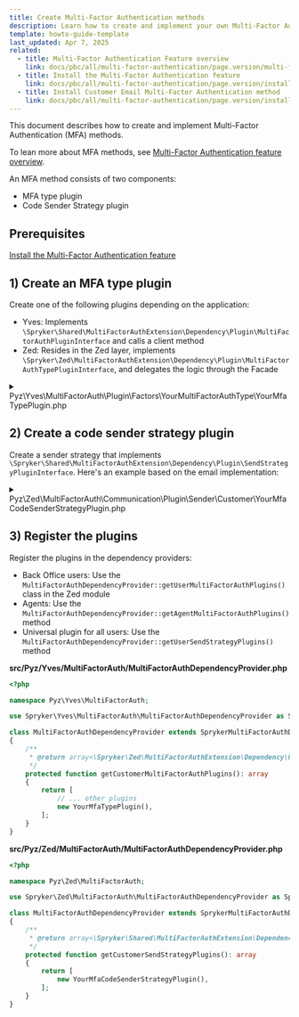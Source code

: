 ```yaml
---
title: Create Multi-Factor Authentication methods
description: Learn how to create and implement your own Multi-Factor Authentication method in Spryker.
template: howto-guide-template
last_updated: Apr 7, 2025
related:
  - title: Multi-Factor Authentication Feature overview
    link: docs/pbc/all/multi-factor-authentication/page.version/multi-factor-authentication.html
  - title: Install the Multi-Factor Authentication feature
    link: docs/pbc/all/multi-factor-authentication/page.version/install-multi-factor-authentication-feature.html
  - title: Install Customer Email Multi-Factor Authentication method
    link: docs/pbc/all/multi-factor-authentication/page.version/install-customer-email-multi-factor-authentication-method.html
---
```


This document describes how to create and implement Multi-Factor Authentication (MFA) methods.

To lean more about MFA methods, see [Multi-Factor Authentication feature overview](/docs/pbc/all/multi-factor-authentication/{{page.version}}/multi-factor-authentication.html).

An MFA method consists of two components:

- MFA type plugin
- Code Sender Strategy plugin

## Prerequisites

[Install the Multi-Factor Authentication feature](/docs/pbc/all/multi-factor-authentication/{{page.version}}/install-multi-factor-authentication-feature.html)

## 1) Create an MFA type plugin
 
Create one of the following plugins depending on the application: 
 
- Yves: Implements `\Spryker\Shared\MultiFactorAuthExtension\Dependency\Plugin\MultiFactorAuthPluginInterface` and calls a client method
- Zed: Resides in the Zed layer, implements `\Spryker\Zed\MultiFactorAuthExtension\Dependency\Plugin\MultiFactorAuthTypePluginInterface`, and delegates the logic through the Facade

<details>
<summary>Pyz\Yves\MultiFactorAuth\Plugin\Factors\YourMultiFactorAuthType\YourMfaTypePlugin.php</summary>

```php
<?php

namespace Pyz\Yves\MultiFactorAuth\Plugin\Factors\YourMultiFactorAuthType;

use Generated\Shared\Transfer\CustomerMultiFactorAuthTypeTransfer;
use Generated\Shared\Transfer\CustomerTransfer;
use Spryker\Yves\Kernel\AbstractPlugin;
use Spryker\Shared\MultiFactorAuthExtension\Dependency\Plugin\MultiFactorAuthPluginInterface;

class YourMfaTypePlugin extends AbstractPlugin implements MultiFactorAuthPluginInterface
{
    /**
     * @var string
     */
    protected const YOUR_MULTI_FACTOR_AUTH_TYPE = 'your-multi-factor-auth-type';
    
    /**
     * {@inheritDoc}
     *
     * @api
     * 
     * @var string
     */
    public function getName(): string
    {
        return static::YOUR_MULTI_FACTOR_AUTH_TYPE;
    }
    
    /**
     * {@inheritDoc}
     *
     * @api
     *
     * @param string $multiFactorAuthMethod
     *
     * @return bool
     */
    public function isApplicable(string $multiFactorAuthMethod): bool
    {
        return $multiFactorAuthMethod === static::YOUR_MULTI_FACTOR_AUTH_TYPE;
    }

    /**
     * {@inheritDoc}
     *
     * @api
     *
     * @param \Generated\Shared\Transfer\MultiFactorAuthTransfer $multiFactorAuthTransfer
     *
     * @return void
     */
    public function sendCode(MultiFactorAuthTransfer $multiFactorAuthTransfer): void
    {
        $this->getClient()->sendCustomerCode($multiFactorAuthTransfer);
    }
}
```

</details>


## 2) Create a code sender strategy plugin

Create a sender strategy that implements `\Spryker\Shared\MultiFactorAuthExtension\Dependency\Plugin\SendStrategyPluginInterface`. Here's an example based on the email implementation:

<details>
<summary>Pyz\Zed\MultiFactorAuth\Communication\Plugin\Sender\Customer\YourMfaCodeSenderStrategyPlugin.php</summary>

```php
<?php

namespace Pyz\Zed\MultiFactorAuth\Communication\Plugin\Sender\Customer;

use Generated\Shared\Transfer\MultiFactorAuthTransfer;
use Spryker\Shared\MultiFactorAuthExtension\Dependency\Plugin\SendStrategyPluginInterface;
use Spryker\Zed\Kernel\Communication\AbstractPlugin;

class YourMfaCodeSenderStrategyPlugin extends AbstractPlugin implements SendStrategyPluginInterface
{
    /**
     * @var string
     */
    protected const YOUR_MFA_TYPE = 'your-multi-factor-auth-type';

    /**
     * @param \Generated\Shared\Transfer\MultiFactorAuthTransfer $multiFactorAuthTransfer
     *
     * @return bool
     */
    public function isApplicable(MultiFactorAuthTransfer $multiFactorAuthTransfer): bool
    {
        return $multiFactorAuthTransfer->getType() === static::YOUR_MFA_TYPE;
    }

    /**
     * @param \Generated\Shared\Transfer\MultiFactorAuthTransfer $multiFactorAuthTransfer
     *
     * @return \Generated\Shared\Transfer\MultiFactorAuthTransfer
     */
    public function send(MultiFactorAuthTransfer $multiFactorAuthTransfer): MultiFactorAuthTransfer
    {
        // Implement your code sending logic here
        // For example, send via SMS, authenticator app, etc.

        return $multiFactorAuthTransfer;
    }
}
```

</details>

## 3) Register the plugins

Register the plugins in the dependency providers:

- Back Office users: Use the `MultiFactorAuthDependencyProvider::getUserMultiFactorAuthPlugins()` class in the Zed module
- Agents: Use the `MultiFactorAuthDependencyProvider::getAgentMultiFactorAuthPlugins()` method
- Universal plugin for all users: Use the `MultiFactorAuthDependencyProvider::getUserSendStrategyPlugins()` method


**src/Pyz/Yves/MultiFactorAuth/MultiFactorAuthDependencyProvider.php**

```php
<?php

namespace Pyz\Yves\MultiFactorAuth;

use Spryker\Yves\MultiFactorAuth\MultiFactorAuthDependencyProvider as SprykerMultiFactorAuthDependencyProvider;

class MultiFactorAuthDependencyProvider extends SprykerMultiFactorAuthDependencyProvider
{
    /**
     * @return array<\Spryker\Zed\MultiFactorAuthExtension\Dependency\Plugin\MultiFactorAuthTypePluginInterface>
     */
    protected function getCustomerMultiFactorAuthPlugins(): array
    {
        return [
            // ... other plugins
            new YourMfaTypePlugin(),
        ];
    }
}
```


**src/Pyz/Zed/MultiFactorAuth/MultiFactorAuthDependencyProvider.php**

```php
<?php

namespace Pyz\Zed\MultiFactorAuth;

use Spryker\Zed\MultiFactorAuth\MultiFactorAuthDependencyProvider as SprykerMultiFactorAuthDependencyProvider;

class MultiFactorAuthDependencyProvider extends SprykerMultiFactorAuthDependencyProvider
{
    /**
     * @return array<\Spryker\Shared\MultiFactorAuthExtension\Dependency\Plugin\SendStrategyPluginInterface>
     */
    protected function getCustomerSendStrategyPlugins(): array
    {
        return [
            new YourMfaCodeSenderStrategyPlugin(),
        ];
    }
}
```
